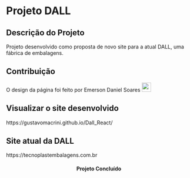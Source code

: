 # Projeto DALL

## Descrição do Projeto
<p>Projeto desenvolvido como proposta de novo site para a atual DALL, uma fábrica de embalagens.</p>


## Contribuição
<div>
  O design da página foi feito por Emerson Daniel Soares  
  <a href='https://www.linkedin.com/in/emerson-daniel-soares-94b0a6169/?utm_source=share&utm_campaign=share_via&utm_content=profile&utm_medium=android_app' target="_blank" >
    <img height="25" src="https://cdn.jsdelivr.net/gh/devicons/devicon/icons/linkedin/linkedin-original.svg" />
  </a>
</div>

## Visualizar o site desenvolvido
<p>https://gustavomacrini.github.io/Dall_React/</p>

## Site atual da DALL
<p>https://tecnoplastembalagens.com.br</p>
          

<h4 align="center"> Projeto Concluído </h4>
